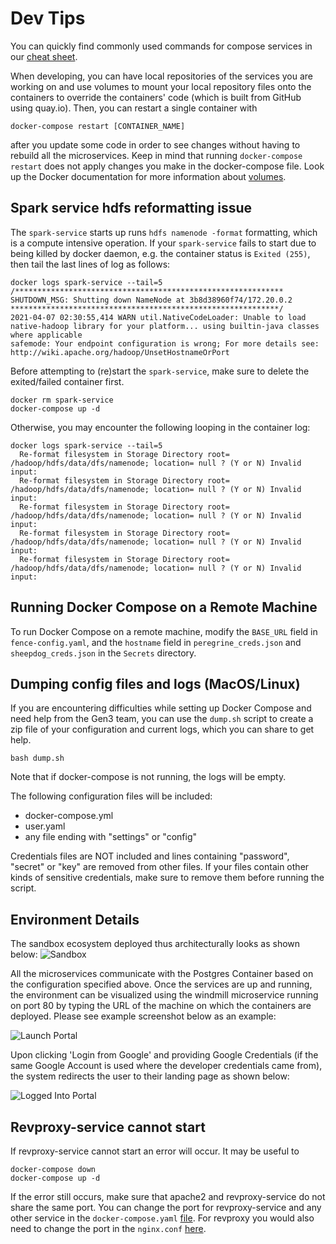 # Dev Tips

You can quickly find commonly used commands for compose services in our [cheat sheet](https://github.com/uc-cdis/compose-services/docs/cheat_sheet.md).

When developing, you can have local repositories of the services you are working on and use volumes to mount your local repository files onto the containers to override the containers' code (which is built from GitHub using quay.io). Then, you can restart a single container with
```
docker-compose restart [CONTAINER_NAME]
```
after you update some code in order to see changes without having to rebuild all the microservices. Keep in mind that running `docker-compose restart` does not apply changes you make in the docker-compose file. Look up the Docker documentation for more information about [volumes](https://docs.docker.com/storage/).

## Spark service hdfs reformatting issue

The `spark-service` starts up runs `hdfs namenode -format` formatting, which is a compute intensive operation. If your `spark-service` fails to start due to being killed by docker daemon, e.g. the container status is `Exited (255)`, then tail the last lines of log as follows:

```
docker logs spark-service --tail=5
/************************************************************
SHUTDOWN_MSG: Shutting down NameNode at 3b8d38960f74/172.20.0.2
************************************************************/
2021-04-07 02:30:55,414 WARN util.NativeCodeLoader: Unable to load native-hadoop library for your platform... using builtin-java classes where applicable
safemode: Your endpoint configuration is wrong; For more details see:  http://wiki.apache.org/hadoop/UnsetHostnameOrPort
```

Before attempting to (re)start the `spark-service`, make sure to delete the exited/failed container first.

```
docker rm spark-service
docker-compose up -d
```

Otherwise, you may encounter the following looping in the container log:

```
docker logs spark-service --tail=5
  Re-format filesystem in Storage Directory root= /hadoop/hdfs/data/dfs/namenode; location= null ? (Y or N) Invalid input:
  Re-format filesystem in Storage Directory root= /hadoop/hdfs/data/dfs/namenode; location= null ? (Y or N) Invalid input:
  Re-format filesystem in Storage Directory root= /hadoop/hdfs/data/dfs/namenode; location= null ? (Y or N) Invalid input:
  Re-format filesystem in Storage Directory root= /hadoop/hdfs/data/dfs/namenode; location= null ? (Y or N) Invalid input:
  Re-format filesystem in Storage Directory root= /hadoop/hdfs/data/dfs/namenode; location= null ? (Y or N) Invalid input:
```

## Running Docker Compose on a Remote Machine

To run Docker Compose on a remote machine, modify the `BASE_URL` field in `fence-config.yaml`, and the `hostname` field in `peregrine_creds.json` and `sheepdog_creds.json` in the `Secrets` directory.

## Dumping config files and logs (MacOS/Linux)

If you are encountering difficulties while setting up Docker Compose and need help from the Gen3 team, you can use the `dump.sh` script to create a zip file of your configuration and current logs, which you can share to get help.
```
bash dump.sh
```
Note that if docker-compose is not running, the logs will be empty.

The following configuration files will be included:
* docker-compose.yml
* user.yaml
* any file ending with "settings" or "config"

Credentials files are NOT included and lines containing "password", "secret" or "key" are removed from other files.
If your files contain other kinds of sensitive credentials, make sure to remove them before running the script.

## Environment Details

The sandbox ecosystem deployed thus architecturally looks as shown below:
![Sandbox](https://github.com/uc-cdis/compose-services/blob/master/SandboxContainers.jpg)


All the microservices communicate with the Postgres Container based on the configuration specified above. Once the services are up and running, the environment can be visualized using the windmill microservice running on port 80 by typing the URL of the machine on which the containers are deployed. Please see example screenshot below as an example:

![Launch Portal](https://github.com/uc-cdis/compose-services/blob/master/LaunchPortal.jpg)

Upon clicking 'Login from Google' and providing Google Credentials (if the same Google Account is used where the developer credentials came from), the system redirects the user to their landing page as shown below:


![Logged Into Portal](https://github.com/uc-cdis/compose-services/blob/master/LoggedInScreenshot.jpg)


## Revproxy-service cannot start

If revproxy-service cannot start an error will occur. It may be useful to
```
docker-compose down
docker-compose up -d
```
If the error still occurs, make sure that apache2 and revproxy-service do not share the same port. You can change the port for revproxy-service and any other service in the `docker-compose.yaml` [file](https://github.com/uc-cdis/compose-services/blob/bf1dbc0f43519c1d6bc25d9cb331b78c3b35ecca/docker-compose.yml#L215). For revproxy you would also need to change the port in the `nginx.conf` [here](https://github.com/uc-cdis/compose-services/blob/bf1dbc0f43519c1d6bc25d9cb331b78c3b35ecca/nginx.conf#L29).
